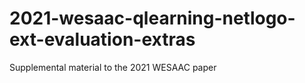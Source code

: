 # 2021-wesaac-qlearning-netlogo-ext-evaluation-extras
Supplemental material to the 2021 WESAAC paper
